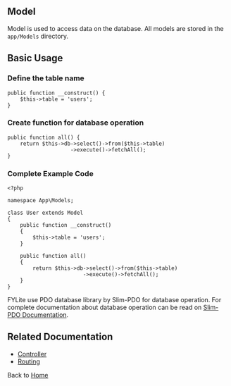 ## Model

Model is used to access data on the database. All models are stored in the `app/Models` directory.

## Basic Usage

### Define the table name
```
public function __construct() {
    $this->table = 'users';
}
```

### Create function for database operation
```
public function all() {
    return $this->db->select()->from($this->table)
                    ->execute()->fetchAll();
}
```

### Complete Example Code
```
<?php

namespace App\Models;

class User extends Model
{
    public function __construct()
    {
        $this->table = 'users';
    }
    
    public function all()
    {
        return $this->db->select()->from($this->table)
                        ->execute()->fetchAll();
    }
}
```
FYLite use PDO database library by Slim-PDO for database operation. For complete documentation about database operation can be read on [Slim-PDO Documentation](https://github.com/FaaPz/Slim-PDO/blob/master/docs/README.md).

## Related Documentation
* [Controller](https://github.com/biobii/fylite/blob/master/docs/controller.md)
* [Routing](https://github.com/biobii/fylite/blob/master/docs/routing.md)

Back to [Home](https://github.com/biobii/fylite)


